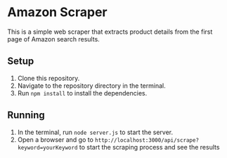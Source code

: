 # Amazon Scraper

This is a simple web scraper that extracts product details from the first page of Amazon search results.

## Setup

1. Clone this repository.
2. Navigate to the repository directory in the terminal.
3. Run `npm install` to install the dependencies.

## Running

1. In the terminal, run `node server.js` to start the server.
2. Open a browser and go to `http://localhost:3000/api/scrape?keyword=yourKeyword` to start the scraping process and see the results